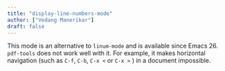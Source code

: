 ```yaml
---
title: "display-line-numbers-mode"
author: ["Vedang Manerikar"]
draft: false
---
```


This mode is an alternative to `linum-mode` and is available since Emacs 26. `pdf-tools` does not work well with it. For example, it makes horizontal navigation (such as `C-f`, `C-b`, `C-x <` or `C-x >` ) in a document impossible.
